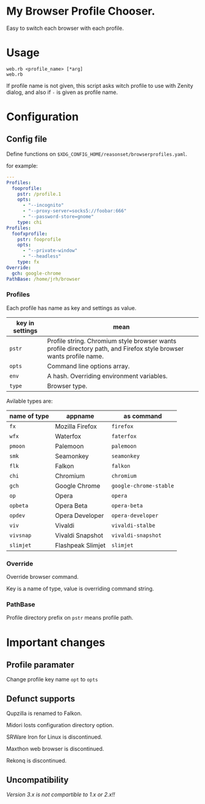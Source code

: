 # My Browser Profile Chooser.
Easy to switch each browser with each profile.

# Usage

```
web.rb <profile_name> [*arg]
web.rb
```

If profile name is not given, this script asks witch profile to use with Zenity dialog,
and also if `-` is given as profile name.

# Configuration

## Config file

Define functions on `$XDG_CONFIG_HOME/reasonset/browserprofiles.yaml`.

for example:

```yaml
---
Profiles:
  fooprofile:
    pstr: /profile.1
    opts:
      - "--incognito"
      - "--proxy-server=socks5://foobar:666"
      - "--password-store=gnome"
    type: chi
Profiles:
  foofxprofile:
    pstr: fooprofile
    opts:
      - "--private-window"
      - "--headless"
    type: fx
Override:
  gch: google-chrome
PathBase: /home/jrh/browser
```

### Profiles

Each profile has name as key and settings as value.

|key in settings|mean|
|-------|---------------------------|
|`pstr`|Profile string. Chromium style browser wants profile directory path, and Firefox style browser wants profile name.|
|`opts`|Command line options array.|
|`env`|A hash. Overriding environment variables.|
|`type`|Browser type.|

Avilable types are:

|name of type|appname|as command|
|-----|--------|-----------------|
|`fx`|Mozilla Firefox|`firefox`|
|`wfx`|Waterfox|`faterfox`|
|`pmoon`|Palemoon|`palemoon`|
|`smk`|Seamonkey|`seamonkey`|
|`flk`|Falkon|`falkon`|
|`chi`|Chromium|`chromium`|
|`gch`|Google Chrome|`google-chrome-stable`|
|`op`|Opera|`opera`|
|`opbeta`|Opera Beta|`opera-beta`|
|`opdev`|Opera Developer|`opera-developer`|
|`viv`|Vivaldi|`vivaldi-stalbe`|
|`vivsnap`|Vivaldi Snapshot|`vivaldi-snapshot`|
|`slimjet`|Flashpeak Slimjet|`slimjet`|

### Override

Override browser command.

Key is a name of type, value is overriding command string.

### PathBase

Profile directory prefix on `pstr` means profile path.

# Important changes

## Profile paramater

Change profile key name `opt` to `opts`

## Defunct supports

Qupzilla is renamed to Falkon.

Midori losts configuration directory option.

SRWare Iron for Linux is discontinued.

Maxthon web browser is discontinued.

Rekonq is discontinued.

## Uncompatibility

*Version 3.x is not compartible to 1.x or 2.x!!*

